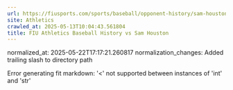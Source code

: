 ```yaml
---
url: https://fiusports.com/sports/baseball/opponent-history/sam-houston/114/
site: Athletics
crawled_at: 2025-05-13T10:04:43.561804
title: FIU Athletics Baseball History vs Sam Houston
---
```

normalized_at: 2025-05-22T17:17:21.260817
normalization_changes: Added trailing slash to directory path

Error generating fit markdown: '<' not supported between instances of 'int' and 'str'